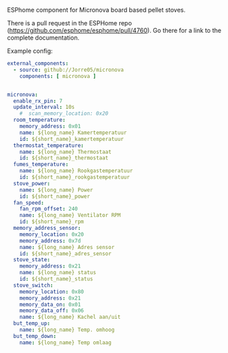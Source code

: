 ESPhome component for Micronova board based pellet stoves. 

There is a pull request in the ESPHome repo (https://github.com/esphome/esphome/pull/4760). Go there for a link to the complete documentation.

Example config:
```yaml
external_components:
  - source: github://Jorre05/micronova
    components: [ micronova ]


micronova:
  enable_rx_pin: 7
  update_interval: 10s
    #  scan_memory_location: 0x20
  room_temperature:
    memory_address: 0x01
    name: ${long_name} Kamertemperatuur
    id: ${short_name}_kamertemperatuur
  thermostat_temperature:
    name: ${long_name} Thermostaat
    id: ${short_name}_thermostaat
  fumes_temperature:
    name: ${long_name} Rookgastemperatuur
    id: ${short_name}_rookgastemperatuur
  stove_power:
    name: ${long_name} Power
    id: ${short_name}_power
  fan_speed:
    fan_rpm_offset: 240
    name: ${long_name} Ventilator RPM
    id: ${short_name}_rpm
  memory_address_sensor:
    memory_location: 0x20
    memory_address: 0x7d
    name: ${long_name} Adres sensor
    id: ${short_name}_adres_sensor
  stove_state:
    memory_address: 0x21
    name: ${long_name} status
    id: ${short_name}_status
  stove_switch:
    memory_location: 0x80
    memory_address: 0x21
    memory_data_on: 0x01
    memory_data_off: 0x06
    name: ${long_name} Kachel aan/uit
  but_temp_up:
    name: ${long_name} Temp. omhoog
  but_temp_down:
    name: ${long_name} Temp omlaag
```
